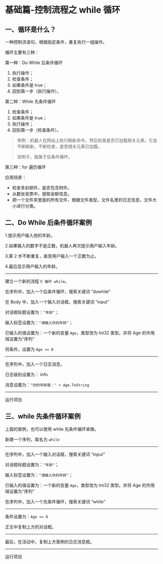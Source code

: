 # 基础篇-控制流程之 while 循环

## 一、循环是什么？

一种控制流语句，根据指定条件，重复执行一组操作。

循环主要有三种：

第一种：Do While 后条件循环

1. 执行操作；
2. 检查条件；
3. 如果条件是 true；
4. 回到第一步（执行操作）。

第二种：While 先条件循环

1. 检查条件；
2. 如果条件是 true；
3. 执行操作；
4. 回到第一步（检查条件）。

> 举例：机器人在网站上执行刷新命令，然后检查是否已加载相关元素。它会不断刷新，不断检查，直至相关元素已加载。
>
> 该例子，就属于后条件循环。

第三种：for 遍历循环

应用场景：

- 检查多封邮件，是否包含附件。
- 从数张发票中，提取金额信息。
- 把一个文件夹里面的所有文件，根据文件类型，文件名里的日志信息，文件大小进行分类。

## 二、Do While 后条件循环案例

1.提示用户输入他的年龄。

2.如果输入的数字不是正数，机器人再次提示用户输入年龄。

3.第 2 步不断重复，直至用户输入一个正数为止。

4.最后显示用户输入的年龄。

---

建立一个新的流程 `5 循环 while`。

在序列中，加入一个后条件循环，搜索关键词 ”dowhile“

在 Body 中，加入一个输入对话框，搜索关键词 “input”

对话框标题设置为：`"年龄"`；

输入标签设置为：`"请输入你的年龄"`；

已输入的值设置为：一个新的变量 `Age`，类型改为 Int32 类型。并将 Age 的作用域设置为“序列”

将条件，设置为 `Age <= 0`

---

在序列中，加入一个日志消息。

日志级别设置为： info

消息设置为：`"你的年龄是：" + Age.ToString`

---

运行项目

## 三、while 先条件循环案例

上面的案例，也可以使用 while 先条件循环来做。

新建一个序列，取名为 `while`

---

在序列中，加入一个输入对话框，搜索关键词 “input”

对话框标题设置为：`"年龄"`；

输入标签设置为：`"请输入你的年龄"`；

已输入的值设置为：一个新的变量 `Age`，类型改为 Int32 类型。并将 Age 的作用域设置为“序列”

在序列中，加入一个先条件循环，搜索关键词 “while”

---

条件设置为：`Age <= 0`

正文中复制上方的对话框。

---

最后，在活动中，复制上方案例的日志消息框。

---

运行项目
